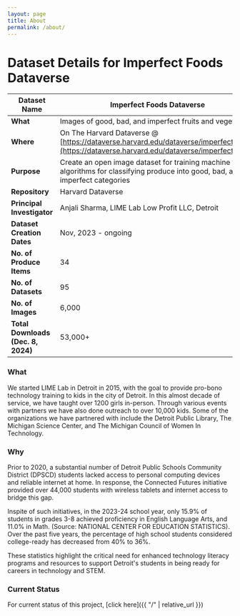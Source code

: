```yaml
---
layout: page
title: About
permalink: /about/
---
```


# Dataset Details for Imperfect Foods Dataverse

| **Dataset Name**               | Imperfect Foods Dataverse                                                |
|--------------------------------|---------------------------------------------------------------------------|
| **What**                       | Images of good, bad, and imperfect fruits and vegetables                 |
| **Where**                      | On The Harvard Dataverse @ [https://dataverse.harvard.edu/dataverse/imperfectfoods](https://dataverse.harvard.edu/dataverse/imperfectfoods) |
| **Purpose**                    | Create an open image dataset for training machine vision algorithms for classifying produce into good, bad, and imperfect categories |
| **Repository**                 | Harvard Dataverse                                                        |
| **Principal Investigator**     | Anjali Sharma, LIME Lab Low Profit LLC, Detroit                          |
| **Dataset Creation Dates**     | Nov, 2023 - ongoing                                                      |
| **No. of Produce Items**       | 34                                                                       |
| **No. of Datasets**            | 95                                                                       |
| **No. of Images**              | 6,000                                                                    |
| **Total Downloads (Dec. 8, 2024)** | 53,000+                                                                |



### What
We started LIME Lab in Detroit in 2015, with the goal to provide pro-bono technology training to kids in the city of Detroit. In this almost decade of service, we have taught over 1200 girls in-person. Through various events with partners we have also done outreach to over 10,000 kids. Some of the organizations we have partnered with include the Detroit Public Library, The Michigan Science Center, and The Michigan Council of Women In Technology.


### Why
Prior to 2020, a substantial number of Detroit Public Schools Community District (DPSCD) students lacked access to personal computing devices and reliable internet at home. In response, the Connected Futures initiative provided over 44,000 students with wireless tablets and internet access to bridge this gap. 

Inspite of such initiatives, in the 2023-24 school year, only 15.9% of students in grades 3-8 achieved proficiency in English Language Arts, and 11.0% in Math. (Source: NATIONAL CENTER FOR EDUCATION STATISTICS). Over the past five years, the percentage of high school students considered college-ready has decreased from 40% to 36%. 

These statistics highlight the critical need for enhanced technology literacy programs and resources to support Detroit's students in being ready for careers in technology and STEM.

  
### Current Status
For current status of this project, [click here]({{ "/" | relative_url }})
